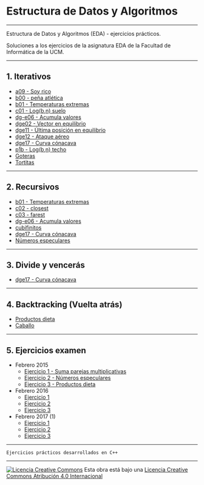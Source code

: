 <!--
Esta obra está bajo una licencia Licencia Creative Commons Atribución 4.0 Internacional.
Licencia: http://creativecommons.org/licenses/by/4.0/
-->
# Estructura de Datos y Algoritmos
---

Estructura de Datos y Algoritmos (EDA) - ejercicios prácticos.

Soluciones a los ejercicios de la asignatura EDA de la Facultad de
Informática de la UCM.

---
## 1. Iterativos
- [a09 - Soy rico](https://github.com/javimv36/EDA/blob/master/files/a09.cpp)
- [b00 - peña atlética](https://github.com/javimv36/EDA/blob/master/files/b00.cpp)
- [b01 - Temperaturas extremas](https://github.com/javimv36/EDA/blob/master/files/b01.cpp)
- [c01 - Log(b,n) suelo](https://github.com/javimv36/EDA/blob/master/files/c01.cpp)
- [dg-e06 - Acumula valores](https://github.com/javimv36/EDA/blob/master/files/dg-e06.cpp)
- [dge02 - Vector en equilibrio](https://github.com/javimv36/EDA/blob/master/files/dge02.cpp)
- [dge11 - Última posición en equilibrio](https://github.com/javimv36/EDA/blob/master/files/dge11.cpp)
- [dge12 - Ataque aéreo](https://github.com/javimv36/EDA/blob/master/files/dge12.cpp)
- [dge17 - Curva cónacava](https://github.com/javimv36/EDA/blob/master/files/dge17.cpp)
- [p1b - Log(b,n) techo](https://github.com/javimv36/EDA/blob/master/files/p1b.cpp)
- [Goteras](https://github.com/javimv36/EDA/blob/master/files/goteras.cpp)
- [Tortitas](https://github.com/javimv36/EDA/blob/master/files/tortitas.cpp)

---
## 2. Recursivos
- [b01 - Temperaturas extremas](https://github.com/javimv36/EDA/blob/master/files/b01.cpp)
- [c02 - closest](https://github.com/javimv36/EDA/blob/master/files/c02.cpp)
- [c03 - farest](https://github.com/javimv36/EDA/blob/master/files/c03.cpp)
- [dg-e06 - Acumula valores](https://github.com/javimv36/EDA/blob/master/files/dg-e06.cpp)
- [cubifinitos](https://github.com/javimv36/EDA/blob/master/files/cubifinitos.cpp)
- [dge17 - Curva cónacava](https://github.com/javimv36/EDA/blob/master/files/dge17.cpp)
- [Números especulares](https://github.com/javimv36/EDA/blob/master/files/feb15-2.cpp)

---
## 3. Divide y vencerás
- [dge17 - Curva cónacava](https://github.com/javimv36/EDA/blob/master/files/dge17.cpp)

---
## 4. Backtracking (Vuelta atrás)
- [Productos dieta](https://github.com/javimv36/EDA/blob/master/files/feb15-3.cpp)
- [Caballo](https://github.com/javimv36/EDA/blob/master/files/caballo.cpp)

---
## 5. Ejercicios examen
- Febrero 2015
  - [Ejercicio 1 - Suma parejas multiplicativas](https://github.com/javimv36/EDA/blob/master/files/feb15-1.cpp)
  - [Ejercicio 2 - Números especulares](https://github.com/javimv36/EDA/blob/master/files/feb15-2.cpp)
  - [Ejercicio 3 - Productos dieta](https://github.com/javimv36/EDA/blob/master/files/feb15-3.cpp)
- Febrero 2016
  - [Ejercicio 1]()
  - [Ejercicio 2]()
  - [Ejercicio 3]()
- Febrero 2017 (1)
  - [Ejercicio 1]()
  - [Ejercicio 2]()
  - [Ejercicio 3]()

---

~~~~
Ejercicios prácticos desarrollados en C++
~~~~
---
[![Licencia Creative Commons](https://i.creativecommons.org/l/by/4.0/88x31.png)](http://creativecommons.org/licenses/by/4.0/)
Esta obra está bajo una  [Licencia Creative Commons Atribución 4.0 Internacional](http://creativecommons.org/licenses/by/4.0/)

